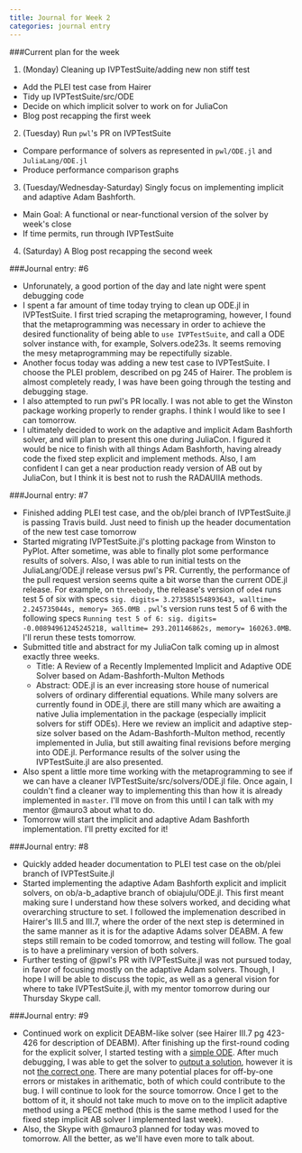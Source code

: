 ```yaml
---
title: Journal for Week 2
categories: journal entry
---
```


###Current plan for the week
1. (Monday) Cleaning up IVPTestSuite/adding new non stiff test
  + Add the PLEI test case from Hairer
  + Tidy up IVPTestSuite/src/ODE
  + Decide on which implicit solver to work on for JuliaCon
  + Blog post recapping the first week
2. (Tuesday) Run `pwl`'s PR on IVPTestSuite
  + Compare performance of solvers as represented in `pwl/ODE.jl` and `JuliaLang/ODE.jl`
  + Produce performance comparison graphs
3. (Tuesday/Wednesday-Saturday) Singly focus on implementing implicit and adaptive Adam Bashforth. 
  + Main Goal: A functional or near-functional version of the solver by week's close
  + If time permits, run through IVPTestSuite
4. (Saturday) A Blog post recapping the second week 

###Journal entry: #6
* Unforunately, a good portion of the day and late night were spent debugging code
* I spent a far amount of time today trying to clean up ODE.jl in IVPTestSuite. I first tried scraping the metaprograming, however, I found that the metaprogramming was necessary in order to achieve the desired functionality of being able to `use IVPTestSuite`, and call a ODE solver instance with, for example, Solvers.ode23s. It seems removing the mesy metaprogramming may be repectifully sizable. 
* Another focus today was adding a new test case to IVPTestSuite. I choose the PLEI problem, described on pg 245 of Hairer. The problem is almost completely ready, I was have been going through the testing and debugging stage.
* I also attempted to run pwl's PR locally. I was not able to get the Winston package working properly to render graphs. I think I would like to see I can tomorrow.
* I ultimately decided to work on the adaptive and implicit Adam Bashforth solver, and will plan to present this one during JuliaCon. I figured it would be nice to finish with all things Adam Bashforth, having already code the fixed step explicit and implement methods. Also, I am confident I can get a near production ready version of AB out by JuliaCon, but I think it is best not to rush the RADAUIIA methods.

###Journal entry: #7
* Finished adding PLEI test case, and the ob/plei branch of IVPTestSuite.jl is passing Travis build. Just need to finish up the header documentation of the new test case tomorrow
* Started migrating IVPTestSuite.jl's plotting package from Winston to PyPlot. After sometime, was able to finally plot some performance results of solvers. Also, I was able to run initial tests on the JuliaLang/ODE.jl release versus pwl's PR. Currently, the performance of the pull request version seems quite a bit worse than the current ODE.jl release. For example, on `threebody`, the release's version of `ode4` runs test 5 of six with specs `sig. digits= 3.273585154893643, walltime= 2.245735044s, memory= 365.0MB
`. `pwl`'s version runs test 5 of 6 with the following specs `Running test 5 of 6:
 sig. digits= -0.00894961245245218, walltime= 293.201146862s, memory= 160263.0MB`. I'll rerun these tests tomorrow.
* Submitted title and abstract for my JuliaCon talk coming up in almost exactly three weeks. 
  - Title:  A Review of a Recently Implemented Implicit and Adaptive ODE Solver based on Adam-Bashforth-Multon Methods
  - Abstract: ODE.jl is an ever increasing store house of numerical solvers of ordinary differential equations. While many solvers are currently found in ODE.jl, there are still many which are awaiting a native Julia implementation in the package (especially implicit solvers for stiff ODEs). Here we review an implicit and adaptive step-size solver based on the Adam-Bashforth-Multon method, recently implemented in Julia, but still awaiting final revisions before merging into ODE.jl. Performance results of the solver using the IVPTestSuite.jl are also presented.
* Also spent a little more time working with the metaprogramming to see if we can have a cleaner IVPTestSuite/src/solvers/ODE.jl file. Once again, I couldn't find a cleaner way to implementing this than how it is already implemented in `master`. I'll move on from this until I can talk with my mentor @mauro3 about what to do. 
* Tomorrow will start the implicit and adaptive Adam Bashforth implementation. I'll pretty excited for it!
 
###Journal entry: #8
* Quickly added header documentation to PLEI test case on the ob/plei branch of IVPTestSuite.jl
* Started implementing the adaptive Adam Bashforth explicit and implicit solvers, on ob/a-b_adaptive branch of obiajulu/ODE.jl. This first meant making sure I understand how these solvers worked, and deciding what overarching structure to set. I followed the implemenation described in Hairer's III.5 and III.7, where the order of the next step is determined in the same manner as it is for the adaptive Adams solver DEABM. A few steps still remain to be coded tomorrow, and testing will follow. The goal is to have a preliminary version of both solvers. 
* Further testing of @pwl's PR with IVPTestSuite.jl was not pursued today, in favor of focusing mostly on the adaptive Adam solvers. Though, I hope I will be able to discuss the topic, as well as a general vision for where to take IVPTestSuite.jl, with my mentor tomorrow during our Thursday Skype call. 

###Journal entry: #9
* Continued work on explicit DEABM-like solver (see Hairer III.7 pg 423-426 for description of DEABM). After finishing up the first-round coding for the explicit solver, I started testing with a [simple ODE](https://gist.github.com/obiajulu/410c8745ce9c633966f95e6a2b659e07). After much debugging, I was able to get the solver to [output a solution](https://drive.google.com/file/d/0B2oRp-nVYvzGb0pzUmR6bkdRMm8/view?usp=sharing), however it is not [the correct one](https://drive.google.com/file/d/0B2oRp-nVYvzGa0RobFNBYV9ZdGM/view?usp=sharing). There are many potential places for off-by-one errors or mistakes in arithematic, both of which could contribute to the bug. I will continue to look for the source tomorrow. Once I get to the bottom of it, it should not take much to move on to the implicit adaptive method using a PECE method (this is the same method I used for the fixed step implicit AB solver I implemented last week).
* Also, the Skype with @mauro3 planned for today was moved to tomorrow. All the better, as we'll have even more to talk about. 

